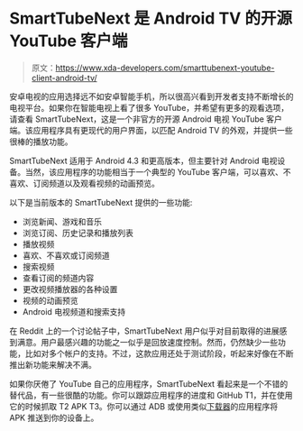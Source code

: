 # SmartTubeNext 是 Android TV 的开源 YouTube 客户端

> 原文：<https://www.xda-developers.com/smarttubenext-youtube-client-android-tv/>

安卓电视的应用选择远不如安卓智能手机，所以很高兴看到开发者支持不断增长的电视平台。如果你在智能电视上看了很多 YouTube，并希望有更多的观看选项，请查看 SmartTubeNext，这是一个非官方的开源 Android 电视 YouTube 客户端。该应用程序具有更现代的用户界面，以匹配 Android TV 的外观，并提供一些很棒的播放功能。

SmartTubeNext 适用于 Android 4.3 和更高版本，但主要针对 Android 电视设备。当然，该应用程序的功能相当于一个典型的 YouTube 客户端，可以喜欢、不喜欢、订阅频道以及观看视频的动画预览。

以下是当前版本的 SmartTubeNext 提供的一些功能:

*   浏览新闻、游戏和音乐
*   浏览订阅、历史记录和播放列表
*   播放视频
*   喜欢、不喜欢或订阅频道
*   搜索视频
*   查看订阅的频道内容
*   更改视频播放器的各种设置
*   视频的动画预览
*   Android 电视频道和搜索支持

在 Reddit 上的一个讨论帖子中，SmartTubeNext 用户似乎对目前取得的进展感到满意。用户最感兴趣的功能之一似乎是回放速度控制。然而，仍然缺少一些功能，比如对多个帐户的支持。不过，这款应用还处于测试阶段，听起来好像在不断推出新功能来解决不满。

如果你厌倦了 YouTube 自己的应用程序，SmartTubeNext 看起来是一个不错的替代品，有一些很酷的功能。你可以跟踪应用程序的进度和 GitHub T1，并在使用它的时候抓取 T2 APK T3。你可以通过 ADB 或使用类似[下载器](https://play.google.com/store/apps/details?id=com.esaba.downloader)的应用程序将 APK 推送到你的设备上。
